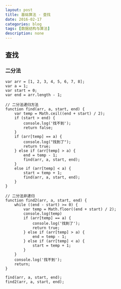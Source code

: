 ```yaml
---
layout: post
title: 基础算法 - 查找
date: 2016-02-17
categories: blog
tags: [数据结构与算法]
description: none
---
```


## 查找

### 二分法

    var arr = [1, 2, 3, 4, 5, 6, 7, 8];
    var a = 1;
    var start = 0;
    var end = arr.length - 1;

    // 二分法递归方法
    function find(arr, a, start, end) {
        var temp = Math.ceil((end + start) / 2);
        if (start > end) {
            console.log('找不到');
            return false;
        }
        if (arr[temp] == a) {
            console.log("找到了");
            return true;
        } else if (arr[temp] > a) {
            end = temp - 1;
            find(arr, a, start, end);
        }
        else if (arr[temp] < a) {
            start = temp + 1;
            find(arr, a, start, end);
        }
    }

    // 二分法非递归
    function find2(arr, a, start, end) {
        while ((end - start) >= 0) {
            var temp = Math.floor((end + start) / 2);
            console.log(temp)
            if (arr[temp] == a) {
                console.log('找到了');
                return true;
            } else if (arr[temp] > a) {
                end = temp - 1;
            } else if (arr[temp] < a) {
                start = temp + 1;
            }
        }
        console.log('找不到');
        return;
    }

    find(arr, a, start, end);
    find2(arr, a, start, end);